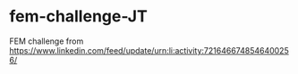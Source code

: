# fem-challenge-JT
FEM challenge from https://www.linkedin.com/feed/update/urn:li:activity:7216466748546400256/
